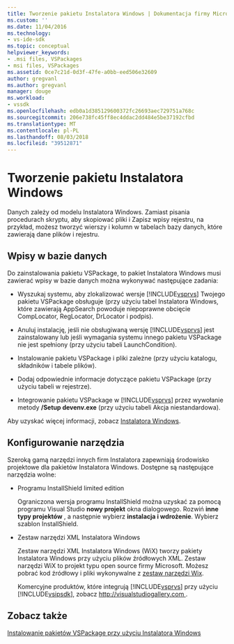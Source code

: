 ```yaml
---
title: Tworzenie pakietu Instalatora Windows | Dokumentacja firmy Microsoft
ms.custom: ''
ms.date: 11/04/2016
ms.technology:
- vs-ide-sdk
ms.topic: conceptual
helpviewer_keywords:
- .msi files, VSPackages
- msi files, VSPackages
ms.assetid: 0ce7c21d-0d3f-47fe-a0bb-eed506e32609
author: gregvanl
ms.author: gregvanl
manager: douge
ms.workload:
- vssdk
ms.openlocfilehash: edb0a1d385129600372fc26693aec729751a768c
ms.sourcegitcommit: 206e738fc45ff8ec4ddac2dd484e5be37192cfbd
ms.translationtype: MT
ms.contentlocale: pl-PL
ms.lasthandoff: 08/03/2018
ms.locfileid: "39512871"
---
```

# <a name="author-a-windows-installer-package"></a>Tworzenie pakietu Instalatora Windows
Danych zależy od modelu Instalatora Windows. Zamiast pisania procedurach skryptu, aby skopiować pliki i Zapisz wpisy rejestru, na przykład, możesz tworzyć wierszy i kolumn w tabelach bazy danych, które zawierają dane plików i rejestru.  
  
## <a name="database-entries"></a>Wpisy w bazie danych  
Do zainstalowania pakietu VSPackage, to pakiet Instalatora Windows musi zawierać wpisy w bazie danych można wykonywać następujące zadania:  
  
- Wyszukaj systemu, aby zlokalizować wersje [!INCLUDE[vsprvs](../../code-quality/includes/vsprvs_md.md)] Twojego pakietu VSPackage obsługuje (przy użyciu tabel Instalatora Windows, które zawierają AppSearch powoduje niepoprawne obcięcie CompLocator, RegLocator, DrLocator i podpis).  
  
- Anuluj instalację, jeśli nie obsługiwaną wersję [!INCLUDE[vsprvs](../../code-quality/includes/vsprvs_md.md)] jest zainstalowany lub jeśli wymagania systemu innego pakietu VSPackage nie jest spełniony (przy użyciu tabeli LaunchCondition).  
  
- Instalowanie pakietu VSPackage i pliki zależne (przy użyciu katalogu, składników i tabele plików).  
  
- Dodaj odpowiednie informacje dotyczące pakietu VSPackage (przy użyciu tabeli w rejestrze).  
  
- Integrowanie pakietu VSPackage w [!INCLUDE[vsprvs](../../code-quality/includes/vsprvs_md.md)] przez wywołanie metody **/Setup devenv.exe** (przy użyciu tabeli Akcja niestandardowa).  
  
Aby uzyskać więcej informacji, zobacz [Instalatora Windows](/windows/desktop/Msi/windows-installer-portal).
  
## <a name="setup-tools"></a>Konfigurowanie narzędzia  
Szeroką gamą narzędzi innych firm Instalatora zapewniają środowisko projektowe dla pakietów Instalatora Windows. Dostępne są następujące narzędzia wolne:  
  
- Programu InstallShield limited edition  
  
   Ograniczona wersja programu InstallShield można uzyskać za pomocą programu Visual Studio **nowy projekt** okna dialogowego. Rozwiń **inne typy projektów** , a następnie wybierz **instalacja i wdrożenie**. Wybierz szablon InstallShield.  
  
- Zestaw narzędzi XML Instalatora Windows  
  
   Zestaw narzędzi XML Instalatora Windows (WiX) tworzy pakiety Instalatora Windows przy użyciu plików źródłowych XML. Zestaw narzędzi WiX to projekt typu open source firmy Microsoft. Możesz pobrać kod źródłowy i pliki wykonywalne z [zestaw narzędzi Wix](http://sourceforge.net/projects/wix).  
  
   Komercyjne produktów, które integrują [!INCLUDE[vsprvs](../../code-quality/includes/vsprvs_md.md)] przy użyciu [!INCLUDE[vsipsdk](../../extensibility/includes/vsipsdk_md.md)], zobacz [ http://visualstudiogallery.com ](http://visualstudiogallery.com/).  
  
## <a name="see-also"></a>Zobacz także  
 [Instalowanie pakietów VSPackage przy użyciu Instalatora Windows](../../extensibility/internals/installing-vspackages-with-windows-installer.md)
